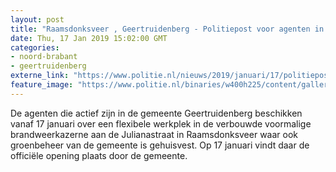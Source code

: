 ```yaml
---
layout: post
title: "Raamsdonksveer , Geertruidenberg - Politiepost voor agenten in gemeente Geertruidenberg"
date: Thu, 17 Jan 2019 15:02:00 GMT
categories: 
- noord-brabant 
- geertruidenberg 
externe_link: "https://www.politie.nl/nieuws/2019/januari/17/politiepost-voor-agenten-in-gemeente-geertruidenberg.html"
feature_image: "https://www.politie.nl/binaries/w400h225/content/gallery/politie/nieuws/2019/januari/08-zw/raamsdonksveer.jpg"
---
```


De agenten die actief zijn in de gemeente Geertruidenberg beschikken vanaf 17 januari over een flexibele werkplek in de verbouwde voormalige brandweerkazerne aan de Julianastraat in Raamsdonksveer waar ook groenbeheer van de gemeente is gehuisvest. Op 17 januari vindt daar de officiële opening plaats door de gemeente.
